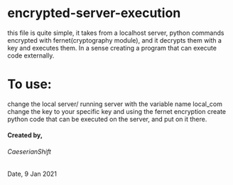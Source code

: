 # encrypted-server-execution
this file is quite simple, it takes from a localhost server, python commands encrypted with fernet(cryptography module), and it decrypts them with a key and executes them. In a sense creating a program that can execute code externally.

<h1>To use: </h1>    
change the local server/ running server with the variable name local_com         
change the key to your specific key                
and using the fernet encryption create python code that can be executed on the server, and put on it there.           


<h4>Created by, </h4>        
<h6>CaeserianShift  </h6>             
Date, 9 Jan 2021      
